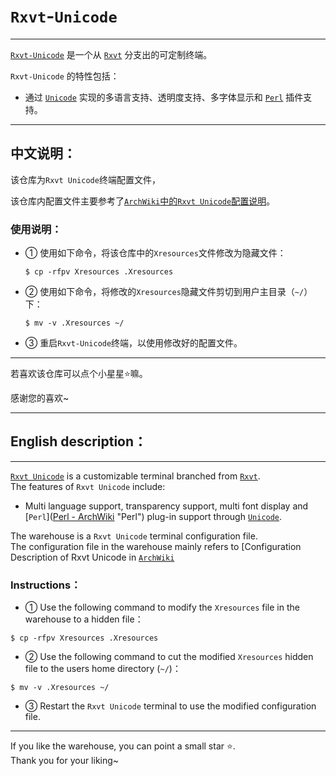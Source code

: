# `Rxvt`-`Unicode`

------

[`Rxvt-Unicode`](http://software.schmorp.de/pkg/rxvt-unicode.html) 是一个从 [`Rxvt`](https://en.wikipedia.org/wiki/Rxvt "wikipedia:Rxvt") 分支出的可定制终端。    </br>

`Rxvt-Unicode` 的特性包括：    </br>

- 通过 [`Unicode`](https://en.wikipedia.org/wiki/Unicode "wikipedia:Unicode") 实现的多语言支持、透明度支持、多字体显示和 [`Perl`](https://wiki.archlinux.org/title/Perl "Perl") 插件支持。    </br>

------

## 中文说明：

该仓库为`Rxvt Unicode`终端配置文件，    </br>

该仓库内配置文件主要参考了[`ArchWiki`中的`Rxvt Unicode`配置说明](https://wiki.archlinux.org/title/Rxvt-unicode_%28%E7%AE%80%E4%BD%93%E4%B8%AD%E6%96%87%29#配置)。</br>

### 使用说明：

- ① 使用如下命令，将该仓库中的`Xresources`文件修改为隐藏文件：    </br>
  
  ```shell
  $ cp -rfpv Xresources .Xresources
  ```

- ② 使用如下命令，将修改的`Xresources`隐藏文件剪切到用户主目录（`~/`）下：    </br>
  
  ```shell
  $ mv -v .Xresources ~/
  ```

- ③ 重启`Rxvt-Unicode`终端，以使用修改好的配置文件。    </br>

------

若喜欢该仓库可以点个小星星⭐嘛。    </br>

感谢您的喜欢~    </br>

------

## English description：

------

[` Rxvt Unicode `](http://software.schmorp.de/pkg/rxvt-unicode.html) is a customizable terminal branched from [` Rxvt `](https://en.wikipedia.org/wiki/Rxvt "wikipedia:Rxvt").    </br>
The features of `Rxvt Unicode` include:    </br>

- Multi language support, transparency support, multi font display and [` Perl `]([Perl - ArchWiki](https://wiki.archlinux.org/title/Perl) "Perl") plug-in support through [` Unicode `](https://en.wikipedia.org/wiki/Unicode "wikipedia:Unicode").    </br>

The warehouse is a `Rxvt Unicode` terminal configuration file.    </br>
The configuration file in the warehouse mainly refers to [Configuration Description of Rxvt Unicode in [`ArchWiki`](https://wiki.archlinux.org/title/Rxvt-unicode_%28%E7%AE%80%E4%BD%93%E4%B8%AD%E6%96%87%29#配置)    </br>

### Instructions：

- ① Use the following command to modify the `Xresources` file in the warehouse to a hidden file：    </br>

```shell
$ cp -rfpv Xresources .Xresources
```

- ② Use the following command to cut the modified `Xresources` hidden file to the users home directory (`~/`)：    </br>

```shell
$ mv -v .Xresources ~/
```

- ③ Restart the `Rxvt Unicode` terminal to use the modified configuration file.    </br>

------

If you like the warehouse, you can point a small star ⭐.    </br>
Thank you for your liking~
